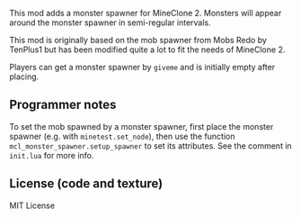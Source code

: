 This mod adds a monster spawner for MineClone 2.
Monsters will appear around the monster spawner in semi-regular intervals.

This mod is originally based on the mob spawner from Mobs Redo by TenPlus1
but has been modified quite a lot to fit the needs of MineClone 2.

Players can get a monster spawner by `giveme` and is initially empty after
placing.

## Programmer notes
To set the mob spawned by a monster spawner, first place the monster spawner
(e.g. with `minetest.set_node`), then use the function
`mcl_monster_spawner.setup_spawner` to set its attributes. See the comment
in `init.lua` for more info.

## License (code and texture)
MIT License
